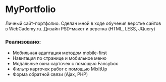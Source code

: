# MyPortfolio
Личный сайт-портфолио. Сделан мной в ходе обучения верстке сайтов в WebCademy.ru. Дизайн PSD-макет и верстка (HTML, LESS, JQuery)

### Реализовано:
* Мобильная адаптация методом mobile-first
* Навигация по странице и мобильное меню
* Модальные окна карточек с помощью Fancybox
* Фильтр карточек работ с помощью MixItUp
* Форма обратной связи (Ajax, PHP)
